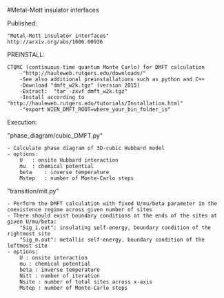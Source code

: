 #Metal-Mott insulator interfaces


Published:

    "Metal-Mott insulator interfaces"
    http://arxiv.org/abs/1606.00936

PREINSTALL:

    CTQMC (continuous-time quantum Monte Carlo) for DMFT calculation
        -"http://hauleweb.rutgers.edu/downloads/"
        -See also additional preinstallations such as python and C++
        -Download "dmft_w2k.tgz" (version 2015)
        -Extract:  "tar -zxvf dmft_w2k.tgz"
        -Install according to "http://hauleweb.rutgers.edu/tutorials/Installation.html"
        -"export WIEN_DMFT_ROOT=where_your_bin_folder_is"



Execution:

"phase_diagram/cubic_DMFT.py"

    - Calculate phase diagram of 3D-cubic Hubbard model
    - options:
        U   : onsite Hubbard interaction
        mu  : chemical potential
        beta    : inverse temperature
        Mstep   : number of Monte-Carlo steps

"transition/mit.py"
    
    - Perform the DMFT calculation with fixed U/mu/beta parameter in the coexistence regime across given number of sites
    - There should exist boundary conditions at the ends of the sites at given U/mu/beta:
        "Sig_i.out": insulating self-energy, boundary condition of the rightmost site
        "Sig_m.out": metallic self-energy, boundary condition of the leftmost site
    - options:
        U : onsite interaction
        mu : chemical potential
        beta : inverse temperature
        Nitt : number of iteration
        Nsite : number of total sites across x-axis
        Mstep : number of Monte-Carlo steps
        
